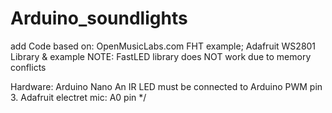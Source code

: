 # Arduino_soundlights
add
Code based on:
OpenMusicLabs.com FHT example; Adafruit WS2801 Library & example
NOTE: FastLED library does NOT work due to memory conflicts

Hardware:
Arduino Nano
An IR LED must be connected to Arduino PWM pin 3.
Adafruit electret mic: A0 pin
*/
